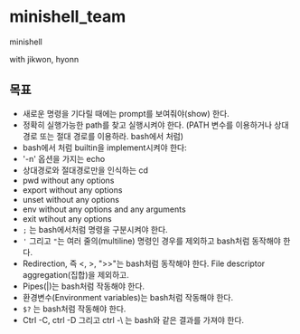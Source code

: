 # minishell_team

minishell

with jikwon, hyonn

## 목표


* 새로운 명령을 기다릴 때에는 prompt를 보여줘야(show) 한다.
* 정확히 실행가능한 path를 찾고 실행시켜야 한다. (PATH 변수를 이용하거나 상대 경로 또는 절대 경로를 이용하라. bash에서 처럼)
* bash에서 처럼 builtin을 implement시켜야 한다:
* '-n' 옵션을 가지는 echo
* 상대경로와 절대경로만을 인식하는 cd
* pwd without any options
* export without any options
* unset without any options
* env without any options and any arguments
* exit wtihout any options
* `;` 는 bash에서처럼 명령을 구분시켜야 한다.
* `'` 그리고 `"`는 여러 줄의(multiline) 명령인 경우를 제외하고 bash처럼 동작해야 한다.
* Redirection, 즉 <, >, ">>"는 bash처럼 동작해야 한다. File descriptor aggregation(집합)을 제외하고.
* Pipes(|)는 bash처럼 작동해야 한다.
* 환경변수(Environment variables)는 bash처럼 작동해야 한다.
* `$?` 는 bash처럼 작동해야 한다.
* Ctrl -C, ctrl -D 그리고 ctrl -\ 는 bash와 같은 결과를 가져야 한다.
